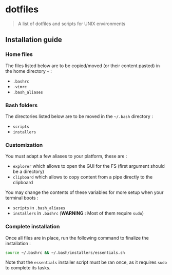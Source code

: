 # dotfiles
> A list of dotfiles and scripts for UNIX environments



## Installation guide

### Home files

The files listed below are to be copied/moved (or their content pasted) in the home directory `~` :

* `.bashrc`
* `.vimrc`
* `.bash_aliases`



### Bash folders

The directories listed below are to be moved in the `~/.bash` directory :

* `scripts`
* `installers`



### Customization

You must adapt a few aliases to your platform, these are :

* `explorer` which allows to open the GUI for the FS (first argument should be a directory)
* `clipboard` which allows to copy content from a pipe directly to the clipboard



You may change the contents of these variables for more setup when your terminal boots :

* `scripts` in `.bash_aliases`
* `installers` in `.bashrc` (**WARNING :** Most of them require `sudo`)

### Complete installation

Once all files are in place, run the following command to finalize the installation :

```bash
source ~/.bashrc && ~/.bash/installers/essentials.sh
```

Note that the `essentials` installer script must be ran once, as it requires `sudo` to complete its tasks.